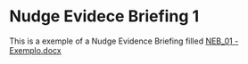 # Nudge Evidece Briefing 1
This is a exemple of a Nudge Evidence Briefing filled
[NEB_01 - Exemplo.docx](https://github.com/user-attachments/files/15522758/NEB_01.-.Exemplo.docx)
